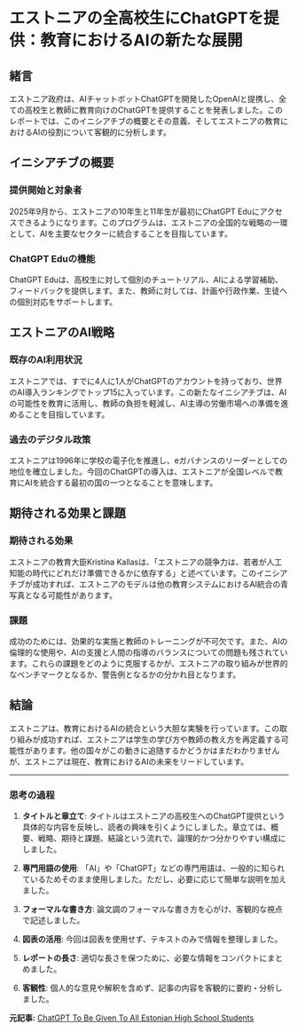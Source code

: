 # エストニアの全高校生にChatGPTを提供：教育におけるAIの新たな展開

## 緒言

エストニア政府は、AIチャットボットChatGPTを開発したOpenAIと提携し、全ての高校生と教師に教育向けのChatGPTを提供することを発表しました。このレポートでは、このイニシアチブの概要とその意義、そしてエストニアの教育におけるAIの役割について客観的に分析します。

## イニシアチブの概要

### 提供開始と対象者

2025年9月から、エストニアの10年生と11年生が最初にChatGPT Eduにアクセスできるようになります。このプログラムは、エストニアの全国的な戦略の一環として、AIを主要なセクターに統合することを目指しています。

### ChatGPT Eduの機能

ChatGPT Eduは、高校生に対して個別のチュートリアル、AIによる学習補助、フィードバックを提供します。また、教師に対しては、計画や行政作業、生徒への個別対応をサポートします。

## エストニアのAI戦略

### 既存のAI利用状況

エストニアでは、すでに4人に1人がChatGPTのアカウントを持っており、世界のAI導入ランキングでトップ15に入っています。この新たなイニシアチブは、AIの可能性を教育に活用し、教師の負担を軽減し、AI主導の労働市場への準備を進めることを目指しています。

### 過去のデジタル政策

エストニアは1996年に学校の電子化を推進し、eガバナンスのリーダーとしての地位を確立しました。今回のChatGPTの導入は、エストニアが全国レベルで教育にAIを統合する最初の国の一つとなることを意味します。

## 期待される効果と課題

### 期待される効果

エストニアの教育大臣Kristina Kallasは、「エストニアの競争力は、若者が人工知能の時代にどれだけ準備できるかに依存する」と述べています。このイニシアチブが成功すれば、エストニアのモデルは他の教育システムにおけるAI統合の青写真となる可能性があります。

### 課題

成功のためには、効果的な実施と教師のトレーニングが不可欠です。また、AIの倫理的な使用や、AIの支援と人間の指導のバランスについての問題も残されています。これらの課題をどのように克服するかが、エストニアの取り組みが世界的なベンチマークとなるか、警告例となるかの分かれ目となります。

## 結論

エストニアは、教育におけるAIの統合という大胆な実験を行っています。この取り組みが成功すれば、エストニアは学生の学び方や教師の教え方を再定義する可能性があります。他の国々がこの動きに追随するかどうかはまだわかりませんが、エストニアは現在、教育におけるAIの未来をリードしています。

---

### 思考の過程

1. **タイトルと章立て**: タイトルはエストニアの高校生へのChatGPT提供という具体的な内容を反映し、読者の興味を引くようにしました。章立ては、概要、戦略、期待と課題、結論という流れで、論理的かつ分かりやすい構成にしました。

2. **専門用語の使用**: 「AI」や「ChatGPT」などの専門用語は、一般的に知られているためそのまま使用しました。ただし、必要に応じて簡単な説明を加えました。

3. **フォーマルな書き方**: 論文調のフォーマルな書き方を心がけ、客観的な視点で記述しました。

4. **図表の活用**: 今回は図表を使用せず、テキストのみで情報を整理しました。

5. **レポートの長さ**: 適切な長さを保つために、必要な情報をコンパクトにまとめました。

6. **客観性**: 個人的な意見や解釈を含めず、記事の内容を客観的に要約・分析しました。

**元記事:** [ChatGPT To Be Given To All Estonian High School Students](https://www.forbes.com/sites/danfitzpatrick/2025/02/26/chatgpt-to-be-given-to-all-estonian-high-school-students/)